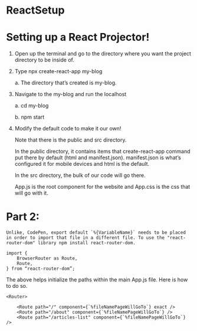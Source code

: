 # ReactSetup

# Setting up a React Projector!

1.	Open up the terminal and go to the directory where you want the project directory to be inside of. 

2.	Type npx create-react-app my-blog

    a.	The directory that’s created is my-blog.

3.	Navigate to the my-blog and run the localhost

    a.	cd my-blog
    
    b.	npm start

4.	Modify the default code to make it our own! 

    Note that there is the public and src directory. 

    In the public directory, it contains items that create-react-app command put there by default (html and       manifest.json). manifest.json is what’s configured it for mobile devices and html is the default. 

    In the src directory, the bulk of our code will go there. 

    App.js is the root component for the website and App.css is the css that will go with it. 










# Part 2:

    Unlike, CodePen, export default `%{VariableName}` needs to be placed in order to import that file in a different file. To use the "react-router-dom" library npm install react-router-dom. 

    import {
	    BrowserRouter as Route,
	    Route,
    } from “react-router-dom”;

The above helps initialize the paths within the main App.js file. Here is how to do so. 

    <Router>

        <Route path="/" component={`%fileNamePageWillGoTo`} exact />
        <Route path="/about" component={`%fileNamePageWillGoTo`} />
        <Route path="/articles-list" component={`%fileNamePageWillGoTo`} />

   </Router>









